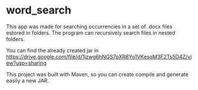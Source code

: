 # word_search
This app was made for searching occurrencies in a set of .docx files estored in folders.
The program can recursively search files in nested folders.

You can find the already created jar in https://drive.google.com/file/d/1jzwg6hNGS7pXR8Yo1VKesqM3F2Ts5D4Z/view?usp=sharing

This project was built with Maven, so you can create compile and generate easily a new JAR.
